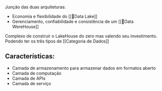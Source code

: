 Junção das duas arquiteturas:
- Economia e flexibilidade do [[💽Data Lake]]
- Gerenciamento, confiabilidade e consistência de um [[💽Data WereHouse]]

Complexo de construir o LakeHouse do zero mas valendo seu investimento.
Podendo ter os três tipos de [[Categoria de Dados]]

## Características:

- Camada de armazenamento para armazenar dados em formatos aberto 
- Camada de computação
- Camada de APIs 
- Camada de serviço
